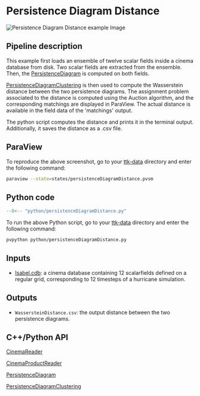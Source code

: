 # Persistence Diagram Distance 

![Persistence Diagram Distance example Image](https://topology-tool-kit.github.io/img/gallery/persistenceDiagramDistance.jpg)

## Pipeline description
This example first loads an ensemble of twelve scalar fields inside a cinema database from disk. Two scalar fields are extracted from the ensemble.
Then, the [PersistenceDiagram](https://topology-tool-kit.github.io/doc/html/classttkPersistenceDiagram.html) is computed on both fields.

[PersistenceDiagramClustering](https://topology-tool-kit.github.io/doc/html/classttkPersistenceDiagramClustering.html) is then used to compute the Wasserstein distance between the two persistence diagrams.
The assignment problem associated to the distance is computed using the Auction algorithm, and the corresponding matchings are displayed in ParaView.
The actual distance is available in the field data of the 'matchings' output.

The python script computes the distance and prints it in the terminal output. Additionally, it saves the distance as a .csv file.

## ParaView
To reproduce the above screenshot, go to your [ttk-data](https://github.com/topology-tool-kit/ttk-data) directory and enter the following command:
``` bash
paraview --state=states/persistenceDiagramDistance.pvsm
```

## Python code

``` python  linenums="1"
--8<-- "python/persistenceDiagramDistance.py"
```

To run the above Python script, go to your [ttk-data](https://github.com/topology-tool-kit/ttk-data) directory and enter the following command:
``` bash
pvpython python/persistenceDiagramDistance.py
```


## Inputs
- [Isabel.cdb](https://github.com/topology-tool-kit/ttk-data/tree/dev/Isabel.cdb): a cinema database containing 12 scalarfields defined on a regular grid, corresponding to 12 timesteps of a hurricane simulation.

## Outputs
-  `WassersteinDistance.csv`: the output distance between the two persistence diagrams.


## C++/Python API

[CinemaReader](https://topology-tool-kit.github.io/doc/html/classttkCinemaReader.html)

[CinemaProductReader](https://topology-tool-kit.github.io/doc/html/classttkCinemaProductReader.html)

[PersistenceDiagram](https://topology-tool-kit.github.io/doc/html/classttkPersistenceDiagram.html)

[PersistenceDiagramClustering](https://topology-tool-kit.github.io/doc/html/classttkPersistenceDiagramClustering.html)
